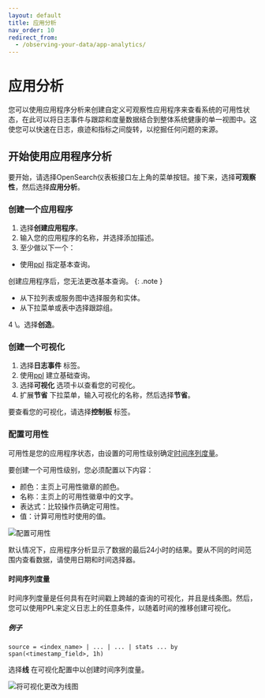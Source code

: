 ```yaml
---
layout: default
title: 应用分析
nav_order: 10
redirect_from:
  - /observing-your-data/app-analytics/
---
```


# 应用分析

您可以使用应用程序分析来创建自定义可观察性应用程序来查看系统的可用性状态，在此可以将日志事件与跟踪和度量数据结合到整体系统健康的单一视图中。这使您可以快速在日志，痕迹和指标之间旋转，以挖掘任何问题的来源。

## 开始使用应用程序分析

要开始，请选择OpenSearch仪表板接口左上角的菜单按钮。接下来，选择**可观察性**，然后选择**应用分析**。

### 创建一个应用程序

1. 选择**创建应用程序**。
2. 输入您的应用程序的名称，并选择添加描述。
3. 至少做以下一个：

- 使用[ppl]({{site.url}}{{site.baseurl}}/search-plugins/sql/ppl/index) 指定基本查询。

创建应用程序后，您无法更改基本查询。
{: .note }

- 从下拉列表或服务图中选择服务和实体。
- 从下拉菜单或表中选择跟踪组。

4 \。选择**创造**。

### 创建一个可视化

1. 选择**日志事件** 标签。
1. 使用[ppl]({{site.url}}{{site.baseurl}}/search-plugins/sql/ppl/index) 建立基础查询。
1. 选择**可视化** 选项卡以查看您的可视化。
1. 扩展**节省** 下拉菜单，输入可视化的名称，然后选择**节省**。

要查看您的可视化，请选择**控制板** 标签。

### 配置可用性

可用性是您的应用程序状态，由设置的可用性级别确定[时间序列度量]({{site.url}}{{site.baseurl}}/observing-your-data/app-analytics/#time-series-metric)。

要创建一个可用性级别，您必须配置以下内容：
- 颜色：主页上可用性徽章的颜色。
- 名称：主页上的可用性徽章中的文字。
- 表达式：比较操作员确定可用性。
- 值：计算可用性时使用的值。

![配置可用性]({{site.url}}{{site.baseurl}}/images/app_availability_level.gif)

默认情况下，应用程序分析显示了数据的最后24小时的结果。要从不同的时间范围内查看数据，请使用日期和时间选择器。

#### 时间序列度量

时间序列度量是任何具有在时间戳上跨越的查询的可视化，并且是线条图。然后，您可以使用PPL来定义日志上的任意条件，以随着时间的推移创建可视化。

##### 例子
```
source = <index_name> | ... | ... | stats ... by span(<timestamp_field>, 1h)
```

选择**线** 在可视化配置中以创建时间序列度量。

![将可视化更改为线图]({{site.url}}{{site.baseurl}}/images/visualization-line-type.gif)

